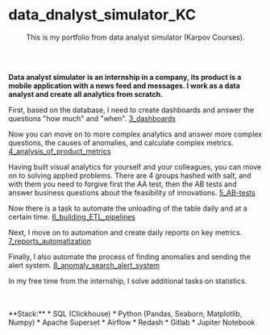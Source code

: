 # data_dnalyst_simulator_KC

<div align="center">
  
This is my portfolio from data analyst simulator (Karpov Courses).
  
</div>
<br>
<br>

**Data analyst simulator is an internship in a company, its product is a mobile application with a news feed and messages. I work as a data analyst and create all analytics from scratch.**


First, based on the database, I need to create dashboards and answer the questions "how much" and "when".
[3_dashboards](https://github.com/artem-maslov/data_analyst_simulator_KC/tree/main/3_dashboards)


Now you can move on to more complex analytics and answer more complex questions, the causes of anomalies, and calculate complex metrics. 
[4_analysis_of_product_metrics](https://github.com/artem-maslov/data_analyst_simulator_KC/tree/main/4_analysis_of_product_metrics)

Having built visual analytics for yourself and your colleagues, you can move on to solving applied problems. There are 4 groups hashed with salt, and with them you need to forgive first the AA test, then the AB tests and answer business questions about the feasibility of innovations.
[5_AB-tests](https://github.com/artem-maslov/data_analyst_simulator_KC/tree/main/5_AB-tests)

Now there is a task to automate the unloading of the table daily and at a certain time. 
[6_building_ETL_pipelines](https://github.com/artem-maslov/data_analyst_simulator_KC/tree/main/6_building_ETL_pipelines)

Next, I move on to automation and create daily reports on key metrics. 
[7_reports_automatization](https://github.com/artem-maslov/data_analyst_simulator_KC/tree/main/7_reports_automatization)

Finally, I also automate the process of finding anomalies and sending the alert system. 
[8_anomaly_search_alert_system](https://github.com/artem-maslov/data_analyst_simulator_KC/tree/main/8_anomaly_search_alert_system)

In my free time from the internship, I solve additional tasks on statistics. 
[]()

<br>
<br>
**Stack:**
* SQL (Clickhouse)
* Python (Pandas, Seaborn, Matplotlib, Numpy)
* Apache Superset
* Airflow
* Redash
* Gitlab
* Jupiter Notebook

